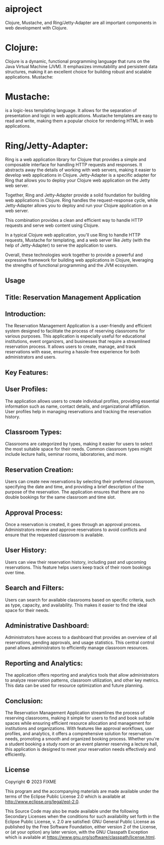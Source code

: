 # aiproject
Clojure, Mustache, and Ring/Jetty-Adapter are all important components in web development with Clojure.

# Clojure:

Clojure is a dynamic, functional programming language that runs on the Java Virtual Machine (JVM). It emphasizes immutability and persistent data structures, making it an excellent choice for building robust and scalable applications.
Mustache:

# Mustache:
is a logic-less templating language. It allows for the separation of presentation and logic in web applications. Mustache templates are easy to read and write, making them a popular choice for rendering HTML in web applications.
# Ring/Jetty-Adapter:

Ring is a web application library for Clojure that provides a simple and composable interface for handling HTTP requests and responses. It abstracts away the details of working with web servers, making it easier to develop web applications in Clojure. Jetty-Adapter is a specific adapter for Ring that allows you to deploy your Clojure web application on the Jetty web server.

Together, Ring and Jetty-Adapter provide a solid foundation for building web applications in Clojure. Ring handles the request-response cycle, while Jetty-Adapter allows you to deploy and run your Clojure application on a web server.

This combination provides a clean and efficient way to handle HTTP requests and serve web content using Clojure.

In a typical Clojure web application, you'll use Ring to handle HTTP requests, Mustache for templating, and a web server like Jetty (with the help of Jetty-Adapter) to serve the application to users.

Overall, these technologies work together to provide a powerful and expressive framework for building web applications in Clojure, leveraging the strengths of functional programming and the JVM ecosystem.

## Usage

## Title: Reservation Management Application

## Introduction:

The Reservation Management Application is a user-friendly and efficient system designed to facilitate the process of reserving classrooms for various purposes. This application is especially useful for educational institutions, event organizers, and businesses that require a streamlined reservation process. It allows users to create, manage, and track reservations with ease, ensuring a hassle-free experience for both administrators and users.

## Key Features:

## User Profiles:
The application allows users to create individual profiles, providing essential information such as name, contact details, and organizational affiliation. User profiles help in managing reservations and tracking the reservation history.

## Classroom Types: 
Classrooms are categorized by types, making it easier for users to select the most suitable space for their needs. Common classroom types might include lecture halls, seminar rooms, laboratories, and more.

## Reservation Creation: 
Users can create new reservations by selecting their preferred classroom, specifying the date and time, and providing a brief description of the purpose of the reservation. The application ensures that there are no double bookings for the same classroom and time slot.

## Approval Process: 
Once a reservation is created, it goes through an approval process. Administrators review and approve reservations to avoid conflicts and ensure that the requested classroom is available.

## User History: 
Users can view their reservation history, including past and upcoming reservations. This feature helps users keep track of their room bookings over time.

## Search and Filters:
Users can search for available classrooms based on specific criteria, such as type, capacity, and availability. This makes it easier to find the ideal space for their needs.

## Administrative Dashboard:
Administrators have access to a dashboard that provides an overview of all reservations, pending approvals, and usage statistics. This central control panel allows administrators to efficiently manage classroom resources.

## Reporting and Analytics:
The application offers reporting and analytics tools that allow administrators to analyze reservation patterns, classroom utilization, and other key metrics. This data can be used for resource optimization and future planning.

## Conclusion:

The Reservation Management Application streamlines the process of reserving classrooms, making it simple for users to find and book suitable spaces while ensuring efficient resource allocation and management for institutions and organizations. With features like approval workflows, user profiles, and analytics, it offers a comprehensive solution for reservation needs, promoting a smooth and organized booking process. Whether you're a student booking a study room or an event planner reserving a lecture hall, this application is designed to meet your reservation needs effectively and efficiently.

## License

Copyright © 2023 FIXME

This program and the accompanying materials are made available under the
terms of the Eclipse Public License 2.0 which is available at
http://www.eclipse.org/legal/epl-2.0.

This Source Code may also be made available under the following Secondary
Licenses when the conditions for such availability set forth in the Eclipse
Public License, v. 2.0 are satisfied: GNU General Public License as published by
the Free Software Foundation, either version 2 of the License, or (at your
option) any later version, with the GNU Classpath Exception which is available
at https://www.gnu.org/software/classpath/license.html.
